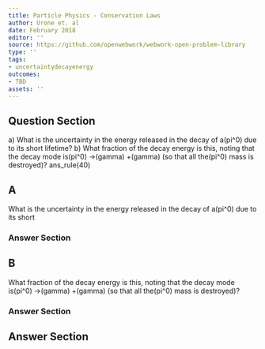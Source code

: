 ```yaml
---
title: Particle Physics - Conservation Laws
author: Urone et. al
date: February 2018
editor: ''
source: https://github.com/openwebwork/webwork-open-problem-library
type: ''
tags:
- uncertaintydecayenergy
outcomes:
- TBD
assets: ''
---
```


## Question Section 

a) What is the uncertainty in the energy released in the decay of a(pi^0) due to its short
lifetime? 
b) What fraction of the decay energy is this, noting that the decay mode is(pi^0) &#8594;(gamma) +(gamma) (so that all the(pi^0) mass is destroyed)?
ans_rule(40)
## A
What is the uncertainty in the energy released in the decay of a(pi^0) due to its short
### Answer Section
## B
What fraction of the decay energy is this, noting that the decay mode is(pi^0) &#8594;(gamma) +(gamma) (so that all the(pi^0) mass is destroyed)?
### Answer Section


## Answer Section

